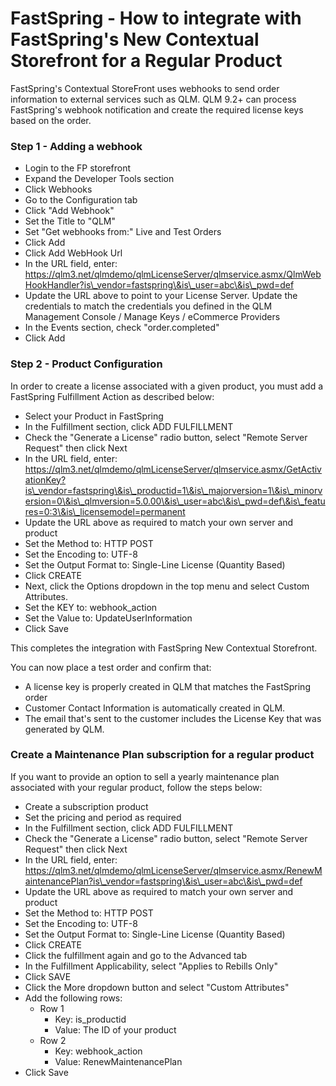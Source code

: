 # FastSpring - How to integrate with FastSpring's New Contextual Storefront for a Regular Product

FastSpring's Contextual StoreFront uses webhooks to send order information to external services such as QLM. QLM 9.2+ can process FastSpring's webhook notification and create the required license keys based on the order.

### **Step 1 - Adding a webhook**

* Login to the FP storefront
* Expand the Developer Tools section
* Click Webhooks
* Go to the Configuration tab
* Click "Add Webhook"
* Set the Title to "QLM"
* Set "Get webhooks from:" Live and Test Orders
* Click Add
* Click Add WebHook Url
* In the URL field, enter: https://qlm3.net/qlmdemo/qlmLicenseServer/qlmservice.asmx/QlmWebHookHandler?is\_vendor=fastspring\&is\_user=abc\&is\_pwd=def
* Update the URL above to point to your License Server. Update the credentials to match the credentials you defined in the QLM Management Console / Manage Keys / eCommerce Providers
* In the Events section, check "order.completed"
* Click Add

### **Step 2 - Product Configuration**&#x20;

In order to create a license associated with a given product, you must add a FastSpring Fulfillment Action as described below:

* Select your Product in FastSpring
* In the Fulfillment section, click ADD FULFILLMENT
* Check the "Generate a License" radio button, select "Remote Server Request" then click Next
* In the URL field, enter: https://qlm3.net/qlmdemo/qlmLicenseServer/qlmservice.asmx/GetActivationKey?is\_vendor=fastspring\&is\_productid=1\&is\_majorversion=1\&is\_minorversion=0\&is\_qlmversion=5.0.00\&is\_user=abc\&is\_pwd=def\&is\_features=0:3\&is\_licensemodel=permanent
* Update the URL above as required to match your own server and product
* Set the Method to: HTTP POST
* Set the Encoding to: UTF-8
* Set the Output Format to: Single-Line License (Quantity Based)
* Click CREATE
* Next, click the Options dropdown in the top menu and select Custom Attributes.
* Set the KEY to: webhook\_action
* Set the Value to: UpdateUserInformation
* Click Save

This completes the integration with FastSpring New Contextual Storefront.&#x20;

You can now place a test order and confirm that:

* A license key is properly created in QLM that matches the FastSpring order
* Customer Contact Information is automatically created in QLM.
* The email that's sent to the customer includes the License Key that was generated by QLM.

### Create a Maintenance Plan subscription for a regular product

If you want to provide an option to sell a yearly maintenance plan associated with your regular product, follow the steps below:

* Create a subscription product
* Set the pricing and period as required
* In the Fulfillment section, click ADD FULFILLMENT
* Check the "Generate a License" radio button, select "Remote Server Request" then click Next
* In the URL field, enter: https://qlm3.net/qlmdemo/qlmLicenseServer/qlmservice.asmx/RenewMaintenancePlan?is\_vendor=fastspring\&is\_user=abc\&is\_pwd=def
* Update the URL above as required to match your own server and product
* Set the Method to: HTTP POST
* Set the Encoding to: UTF-8
* Set the Output Format to: Single-Line License (Quantity Based)
* Click CREATE
* Click the fulfillment again and go to the Advanced tab
* In the Fulfillment Applicability, select "Applies to Rebills Only"
* Click SAVE
* Click the More dropdown button and select "Custom Attributes"
* Add the following rows:
  * Row 1&#x20;
    * Key: is\_productid
    * Value: The ID of your product
  * Row 2
    * Key: webhook\_action
    * Value: RenewMaintenancePlan
* Click Save
